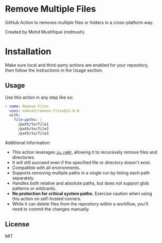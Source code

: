 # Remove Multiple Files

GitHub Action to removes multiple files or folders in a cross-platform way.

Created by Mohd Mushfique (mdmush).

# Installation

Make sure local and third-party actions are enabled for your repository, then follow the instructions in the Usage section.

## Usage

Use this action in any step like so:

```yaml
- name: Remove Files
  uses: mdmush/remove-files@v1.0.0
  with:
    file-paths: |
      /path/to/file1
      /path/to/file2
      /path/to/file3
```

Additional Information:

- This action leverages [`io.rmRF`](https://github.com/actions/toolkit/tree/master/packages/io#rm--rf), allowing it to recursively remove files and directories.
- It will still succeed even if the specified file or directory doesn't exist.
- Compatible with all environments.
- Supports removing multiple paths in a single run by listing each path separately.
- Handles both relative and absolute paths, but does _not_ support glob patterns or wildcards.
- **No protection for critical system paths.** Exercise caution when using this action on self-hosted runners.
- While it can delete files from the repository within a workflow, you'll need to commit the changes manually.

## License

MIT
